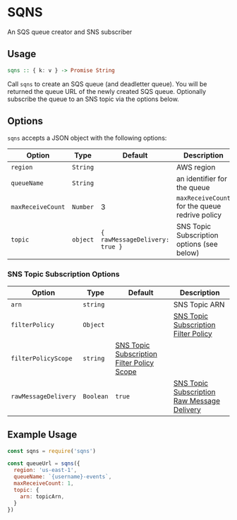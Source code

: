 # SQNS

An SQS queue creator and SNS subscriber

## Usage

```haskell
sqns :: { k: v } -> Promise String
```

Call `sqns` to create an SQS queue (and deadletter queue). You will be returned the queue URL of the newly created SQS queue. Optionally subscribe the queue to an SNS topic via the options below.

## Options

`sqns` accepts a JSON object with the following options:

| Option | Type | Default | Description |
| ------ |----- |-------- |------------ |
| `region` | `String` | | AWS region |
| `queueName` | `String` | | an identifier for the queue |
| `maxReceiveCount` | `Number` | 3 | `maxReceiveCount` for the queue redrive policy |
| `topic` | `object` | `{ rawMessageDelivery: true }` | SNS Topic Subscription options (see below) |

### SNS Topic Subscription Options

| Option | Type | Default | Description |
| ------ | ---- | ------- | ----------- |
| `arn` | `string` | | SNS Topic ARN |
| `filterPolicy` | `Object` | | [SNS Topic Subscription Filter Policy](https://docs.aws.amazon.com/en_pv/sns/latest/dg/sns-subscription-filter-policies.html) |
| `filterPolicyScope` | `string` | [SNS Topic Subscription Filter Policy Scope](https://docs.aws.amazon.com/sns/latest/dg/sns-message-filtering-scope.html)
| `rawMessageDelivery` | `Boolean` | `true` | [SNS Topic Subscription Raw Message Delivery](https://docs.aws.amazon.com/sns/latest/dg/sns-large-payload-raw-message-delivery.html) |

## Example Usage

```javascript
const sqns = require('sqns')

const queueUrl = sqns({
  region: 'us-east-1',
  queueName: `{username}-events`,
  maxReceiveCount: 1,
  topic: {
    arn: topicArn,
  }
})
```
